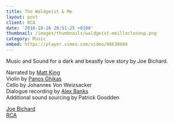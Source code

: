 ```yaml
---
title: The Waldgeist & Me
layout: post
client: RCA
date: '2016-10-26 20:51:25 +0100'
thumbnail: /images/thumbnails/waldgeist-meillocloseup.png
category: Music
embed: https://player.vimeo.com/video/98638604
---
```


Music and Sound for a dark and beastly love story by Joe Bichard.

Narrated by [Matt King](https://www.facebook.com/matt.king.official)  
Violin by [Panos Ghikas](http://panosghikas.com/)  
Cello by Johannes Von Weizsacker  
Dialogue recording by [Alex Banks](http://alexbanksmusic.co.uk/)  
Additional sound sourcing by Patrick Goodden

[Joe Bichard](http://joebichard.tumblr.com/)  
[RCA](http://www.rca.ac.uk/)
